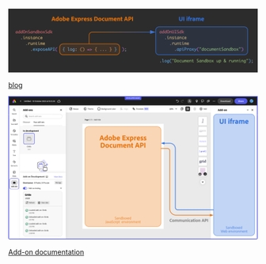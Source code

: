 <mini-resource-card slots="image,link" repeat="2" theme="lightest" />

![Blog](../images/grids-addon-communicationapi.png)

[blog](Blog)

![add-on](../images/grids-addon-communication.png)

[Add-on documentation](Add-on-documentation)
